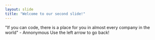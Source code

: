 ```yaml
---
layout: slide
title: "Welcome to our second slide!"
---
```

"If you can code, there is a place for you in almost every company in the world" - Annonymous
Use the left arrow to go back!
